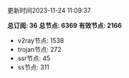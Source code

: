 更新时间2023-11-24 11:09:37

**总订阅: 36**
**总节点: 6369**
**有效节点: 2166**
- v2ray节点: 1538
- trojan节点: 272
- ssr节点: 45
- ss节点: 311
